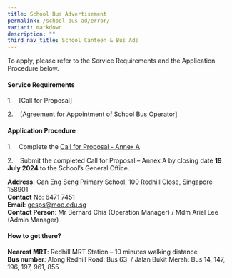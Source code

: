 ```yaml
---
title: School Bus Advertisement
permalink: /school-bus-ad/error/
variant: markdown
description: ""
third_nav_title: School Canteen & Bus Ads
---
```

To apply, please refer to the Service Requirements and the Application Procedure below.

#### **Service Requirements**

1.&nbsp;&nbsp;&nbsp; [Call for Proposal]

2.&nbsp;&nbsp;&nbsp; [Agreement for Appointment of School Bus Operator]

#### **Application Procedure**

1.&nbsp;&nbsp;&nbsp; Complete the [Call for Proposal - Annex A](/files/ATTACHMENT_2_Call_for_Proposal___Annex_A__Version_June_2023____GESPS_for_2025.pdf)

2.&nbsp;&nbsp;&nbsp; Submit the completed Call for Proposal – Annex A by closing date **19 July 2024** to the School’s General Office.

**Address**: Gan Eng Seng Primary School, 100 Redhill Close, Singapore 158901  
**Contact**&nbsp;No: 6471 7451  
**Email**:&nbsp;[gesps@moe.edu.sg](mailto:gesps@moe.edu.sg)<br>
**Contact Person**:  Mr Bernard Chia (Operation Manager) / Mdm Ariel Lee (Admin Manager)

#### **How to get there?**

**Nearest MRT**: Redhill MRT Station – 10 minutes walking distance  
**Bus number**: Along Redhill Road: Bus 63&nbsp; / Jalan Bukit Merah: Bus 14, 147, 196, 197, 961, 855